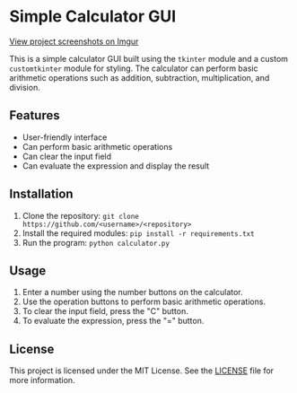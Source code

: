 # Simple Calculator GUI
[View project screenshots on Imgur](https://imgur.com/gallery/XMAUR2G)




This is a simple calculator GUI built using the `tkinter` module and a custom `customtkinter` module for styling. The calculator can perform basic arithmetic operations such as addition, subtraction, multiplication, and division.

## Features

- User-friendly interface
- Can perform basic arithmetic operations
- Can clear the input field
- Can evaluate the expression and display the result

## Installation

1. Clone the repository: `git clone https://github.com/<username>/<repository>`
2. Install the required modules: `pip install -r requirements.txt`
3. Run the program: `python calculator.py`

## Usage

1. Enter a number using the number buttons on the calculator.
2. Use the operation buttons to perform basic arithmetic operations.
3. To clear the input field, press the "C" button.
4. To evaluate the expression, press the "=" button.

## License

This project is licensed under the MIT License. See the [LICENSE](LICENSE) file for more information.

